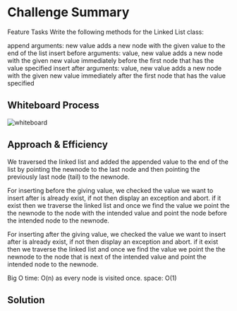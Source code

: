 # Challenge Summary
<!-- Description of the challenge -->
Feature Tasks
Write the following methods for the Linked List class:

append
arguments: new value
adds a new node with the given value to the end of the list
insert before
arguments: value, new value
adds a new node with the given new value immediately before the first node that has the value specified
insert after
arguments: value, new value
adds a new node with the given new value immediately after the first node that has the value specified

## Whiteboard Process
<!-- Embedded whiteboard image -->
![whiteboard](../code_challenges/linked_list_insertions/linked-list-insertions.png)

## Approach & Efficiency
<!-- What approach did you take? Why? What is the Big O space/time for this approach? -->
We traversed the linked list and added the appended value to the end of the list by pointing the newnode to the last node and then pointing the previously last node (tail) to the newnode.

For inserting before the giving value, we checked the value we want to insert after is already exist, if not then display an exception and abort. if it exist then we traverse the linked list and once we find the value we
point the the newnode to the node with the intended value and point the node before the intended node to the newnode.

For inserting after the giving value, we checked the value we want to insert after is already exist, if not then display an exception and abort. if it exist then we traverse the linked list and once we find the value we
point the the newnode to the node that is next of the intended value and point the intended node to the newnode.

Big O
time: O(n) as every node is visited once.
space: O(1)

## Solution
<!-- Show how to run your code, and examples of it in action -->
